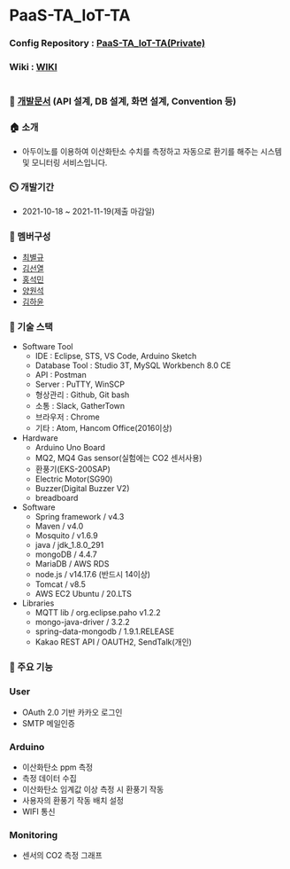 # PaaS-TA_IoT-TA
### Config Repository : [PaaS-TA_IoT-TA(Private)](https://github.com/senor14/PaaS-TA_IoT-TA_config)
### Wiki : [WIKI](https://github.com/IoT-TA/PaaS-TA_IoT-TA/wiki/%F0%9F%93%95-%EC%84%A4%EB%AA%85%EC%84%9C)
#

### 📒 [개발문서](https://www.notion.so/IoT-TA-71624201a9204f608d0e7bea77766171) (API 설계, DB 설계, 화면 설계, Convention 등)

### **🏠 소개**

- 아두이노를 이용하여 이산화탄소 수치를 측정하고 자동으로 환기를 해주는 시스템 및 모니터링 서비스입니다.

### **⏲️ 개발기간**

- 2021-10-18 ~ 2021-11-19(제출 마감일)

### **🧙 멤버구성**

- [최별규](https://github.com/me940728)
- [김선열](https://github.com/senor14)
- [홍석민](https://github.com/ghdtjrals3)
- [양원석](https://github.com/sct213)
- [김하윤](https://github.com/hiyun02)

### **📌 기술 스택**

- Software Tool
    - IDE : Eclipse, STS, VS Code, Arduino Sketch
    - Database Tool : Studio 3T, MySQL Workbench 8.0 CE
    - API : Postman
    - Server : PuTTY, WinSCP
    - 형상관리 : Github, Git bash
    - 소통 : Slack, GatherTown
    - 브라우저 : Chrome
    - 기타 : Atom, Hancom Office(2016이상)
- Hardware
    - Arduino Uno Board
    - MQ2, MQ4 Gas sensor(실험에는 CO2 센서사용)
    - 환풍기(EKS-200SAP)
    - Electric Motor(SG90)
    - Buzzer(Digital Buzzer V2)
    - breadboard
- Software
    - Spring framework / v4.3
    - Maven / v4.0
    - Mosquito / v1.6.9
    - java / jdk_1.8.0_291
    - mongoDB / 4.4.7
    - MariaDB / AWS RDS
    - node.js / v14.17.6 (반드시 14이상)
    - Tomcat / v8.5
    - AWS EC2 Ubuntu / 20.LTS
- Libraries
    - MQTT lib / org.eclipse.paho v1.2.2
    - mongo-java-driver / 3.2.2
    - spring-data-mongodb / 1.9.1.RELEASE
    - Kakao REST API / OAUTH2, SendTalk(개인)

### **📌 주요 기능**

### **User**

- OAuth 2.0 기반 카카오 로그인
- SMTP 메일인증

### Arduino

- 이산화탄소 ppm 측정
- 측정 데이터 수집
- 이산화탄소 임계값 이상 측정 시 환풍기 작동
- 사용자의 환풍기 작동 배치 설정
- WIFI 통신

### Monitoring

- 센서의 CO2 측정 그래프
